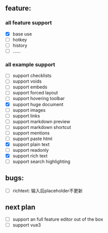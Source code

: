 ## feature:

### all feature support

- [x] base use
- [ ] hotkey
- [ ] history
- [ ] ......

### all example support

- [ ] support checklists
- [ ] support voids
- [ ] support embeds
- [ ] support forced layout
- [ ] support hovering toolbar
- [x] support huge document
- [ ] support images
- [ ] support links
- [ ] support markdown preview
- [ ] support markdown shortcut
- [ ] support mentions
- [ ] support paste html
- [x] support plain text
- [ ] support readonly
- [x] support rich text
- [ ] support search highlighting

## bugs:

- [ ] richtext: 输入后placeholder不更新

## next plan

- [ ] support an full feature editor out of the box
- [ ] support vue3
